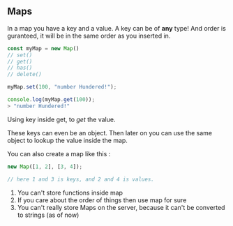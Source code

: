 ## Maps
In a map you have a key and a value. A key can be of **any** type! And order is guranteed, it will be in the same order as you inserted in.

```js
const myMap = new Map()
// set()
// get()
// has()
// delete()

myMap.set(100, "number Hundered!");

console.log(myMap.get(100));
> "number Hundered!"
```
Using key inside get, to *get* the value.

These keys can even be an object. Then later on you can use the same object to lookup the value inside the map.

You can also create a map like this :
```js
new Map([1, 2], [3, 4]);

// here 1 and 3 is keys, and 2 and 4 is values. 
```

1. You can't store functions inside map
2. If you care about the order of things then use map for sure
3. You can't really store Maps on the server, because it can't be converted to strings (as of now)